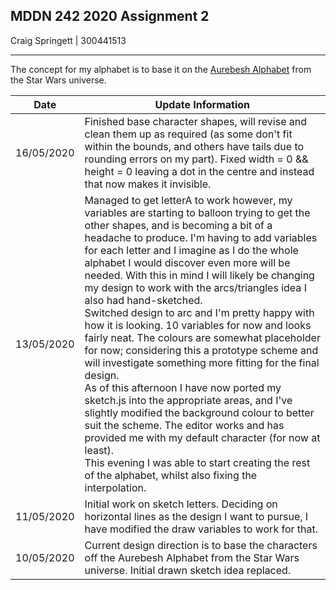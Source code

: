 ## MDDN 242 2020 Assignment 2

Craig Springett | 300441513

---

The concept for my alphabet is to base it on the [Aurebesh Alphabet](https://omniglot.com/images/writing/aurekbesh.gif) from the Star Wars universe.

| Date		 | Update Information											  |
|:----------:|----------------------------------------------------------------|
| 16/05/2020 | Finished base character shapes, will revise and clean them up as required (as some don't fit within the bounds, and others have tails due to rounding errors on my part). Fixed width = 0 && height = 0 leaving a dot in the centre and instead that now makes it invisible.							  |
| 13/05/2020 | Managed to get letterA to work however, my variables are starting to balloon trying to get the other shapes, and is becoming a bit of a headache to produce. I'm having to add variables for each letter and I imagine as I do the whole alphabet I would discover even more will be needed. With this in mind I will likely be changing my design to work with the arcs/triangles idea I also had hand-sketched. <br/> Switched design to arc and I'm pretty happy with how it is looking. 10 variables for now and looks fairly neat. The colours are somewhat placeholder for now; considering this a prototype scheme and will investigate something more fitting for the final design. <br/> As of this afternoon I have now ported my sketch.js into the appropriate areas, and I've slightly modified the background colour to better suit the scheme. The editor works and has provided me with my default character (for now at least). <br/> This evening I was able to start creating the rest of the alphabet, whilst also fixing the interpolation.				  |
| 11/05/2020 | Initial work on sketch letters. Deciding on horizontal lines as the design I want to pursue, I have modified the draw variables to work for that.																		 |
| 10/05/2020 | Current design direction is to base the characters off the Aurebesh Alphabet from the Star Wars universe. Initial drawn sketch idea replaced.																	 |